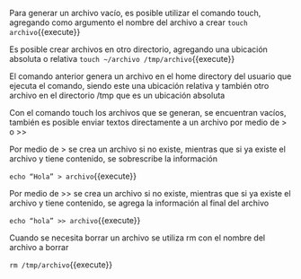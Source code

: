Para generar un archivo vacío, es posible utilizar el comando touch, agregando como argumento el nombre del archivo a crear
`touch archivo`{{execute}}

Es posible crear archivos en otro directorio, agregando una ubicación absoluta o relativa
`touch ~/archivo /tmp/archivo`{{execute}}

El comando anterior genera un archivo en el home directory del usuario que ejecuta el comando, siendo este una ubicación relativa y también otro archivo en el directorio /tmp que es un ubicación absoluta

Con el comando touch los archivos que se generan, se encuentran vacíos, también es posible enviar textos directamente a un archivo por medio de > o >>

Por medio de > se crea un archivo si no existe, mientras que si ya existe el archivo y tiene contenido, se sobrescribe la información

`echo “Hola” > archivo`{{execute}}

Por medio de >> se crea un archivo si no existe, mientras que si ya existe el archivo y tiene contenido, se agrega la información al final del archivo

`echo “hola” >> archivo`{{execute}}

Cuando se necesita borrar un archivo se utiliza rm con el nombre del archivo a borrar

`rm /tmp/archivo`{{execute}}
